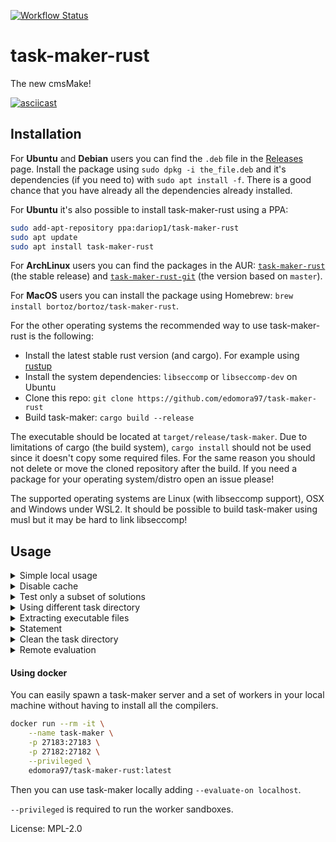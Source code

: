 [![Workflow Status](https://github.com/edomora97/task-maker-rust/workflows/Rust/badge.svg)](https://github.com/edomora97/task-maker-rust/actions?query=workflow%3A%22Rust%22)

# task-maker-rust

The new cmsMake!

[![asciicast](https://asciinema.org/a/301849.svg)](https://asciinema.org/a/301849)

## Installation
For **Ubuntu** and **Debian** users you can find the `.deb` file in the [Releases](https://github.com/edomora97/task-maker-rust/releases) page.
Install the package using `sudo dpkg -i the_file.deb` and it's dependencies (if you need to) with `sudo apt install -f`.
There is a good chance that you have already all the dependencies already installed.

For **Ubuntu** it's also possible to install task-maker-rust using a PPA:

```bash
sudo add-apt-repository ppa:dariop1/task-maker-rust
sudo apt update
sudo apt install task-maker-rust
```

For **ArchLinux** users you can find the packages in the AUR: [`task-maker-rust`](https://aur.archlinux.org/packages/task-maker-rust) (the stable release)
and [`task-maker-rust-git`](https://aur.archlinux.org/packages/task-maker-rust-git) (the version based on `master`).

For **MacOS** users you can install the package using Homebrew: `brew install bortoz/bortoz/task-maker-rust`.

For the other operating systems the recommended way to use task-maker-rust is the following:

- Install the latest stable rust version (and cargo). For example using [rustup](https://rustup.rs/)
- Install the system dependencies: `libseccomp` or `libseccomp-dev` on Ubuntu
- Clone this repo: `git clone https://github.com/edomora97/task-maker-rust`
- Build task-maker: `cargo build --release`

The executable should be located at `target/release/task-maker`.
Due to limitations of cargo (the build system), `cargo install` should not be used since it
doesn't copy some required files. For the same reason you should not delete or move the cloned
repository after the build. If you need a package for your operating system/distro open an issue
please!

The supported operating systems are Linux (with libseccomp support), OSX and Windows under WSL2.
It should be possible to build task-maker using musl but it may be hard to link libseccomp!

## Usage

<details>
<summary>Simple local usage</summary>

Run `task-maker-rust` in the task folder to compile and run everything.

Specifying no option all the caches are active, the next executions will be very fast, actually doing only what's needed.
</details>

<details>
<summary>Disable cache</summary>

If you really want to repeat the execution of something provide the `--no-cache` option:

```bash
task-maker-rust --no-cache
```

Without any options `--no-cache` won't use any caches.

If you want, for example, just redo the evaluations (maybe for retrying the timings), use
`--no-cache=evaluation`. The available options for `--no-cache` can be found with `--help`.

</details>

<details>
<summary>Test only a subset of solutions</summary>

Sometimes you only want to test only some solutions, speeding up the compilation and cleaning a
bit the output:

```bash
task-maker-rust sol1.cpp sol2.py
```

Note that you may or may not specify the folder of the solution (sol/ or solution/). You can
also specify only the prefix of the name of the solutions you want to check.

</details>

<details>
<summary>Using different task directory</summary>

By default the task in the current directory is executed, if you want to change the task without
`cd`-ing away:

```bash
task-maker-rust --task-dir ~/tasks/poldo
```

</details>

<details>
<summary>Extracting executable files</summary>

All the compiled files are kept in an internal folder but if you want to use them, for example
to debug a solution, passing `--copy-exe` all the useful files are copied to the `bin/` folder
inside the task directory.

```bash
task-maker-rust --copy-exe
```

</details>

<details>
<summary>Statement</summary>

If you don't want to build the statement files (and the booklet) just pass `--no-statement`.

```bash
task-maker-rust --no-statement
```

If you want just to build the statement you can use:

```bash
task-maker-tools booklet
```

This tool can also be used to build the contest's booklet.

</details>

<details>
<summary> Clean the task directory</summary>

If you want to clean everything, for example after the contest, simply run:
```bash
task-maker-tools clear
```

This will remove the files that can be regenerated from the task directory. Note that the
internal cache is not pruned by this command.

</details>

<details>
<summary>Remote evaluation</summary>

On a server (a machine accessible from clients and workers) run

```bash
task-maker-tools server
```

This will start `task-maker` in server mode, listening for connections from clients and workers
respectively on port 27182 and 27183.

Then on the worker machines start a worker with
```bash
task-maker-tools worker server_addr num
```

This will start a worker on that machine (**using a single core**), connecting to the server
and executing the jobs the server assigns. The `num` parameter can be used to distinguish
between multiple workers in the same machine.

For running a remote computation on your machine just add the `--evaluate-on` option, like:
```bash
task-maker-rust --evaluate-on server_addr
```

</details>

#### Using docker

You can easily spawn a task-maker server and a set of workers in your local machine without having to install all the compilers.

```bash
docker run --rm -it \
    --name task-maker \
    -p 27183:27183 \
    -p 27182:27182 \
    --privileged \
    edomora97/task-maker-rust:latest
```

Then you can use task-maker locally adding `--evaluate-on localhost`.

`--privileged` is required to run the worker sandboxes.

License: MPL-2.0
